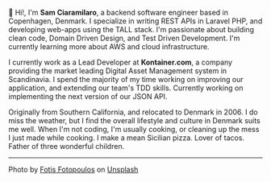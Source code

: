 👋 Hi!, I'm **Sam Ciaramilaro**, a backend software engineer based in Copenhagen, 
Denmark. I specialize in writing REST APIs in Laravel PHP, and developing web-apps using 
the TALL stack. I'm passionate about building clean code, Domain Driven 
Design, and Test Driven Development. I'm currently learning more about AWS and 
cloud infrastructure.

I currently work as a Lead Developer at **Kontainer.com**, a company providing 
the market leading Digital Asset Management system in Scandinavia. I spend the majority 
of my time working on improving our application, and extending our team's TDD 
skills. Currently working on implementing the next version of our JSON API.

Originally from Southern California, and relocated to Denmark in 2006. I do miss 
the weather, but I find the overall lifestyle and culture in Denmark suits me well. 
When I'm not coding, I'm usually cooking, or cleaning up the mess I just made while cooking. 
I make a mean Sicilian pizza. Lover of tacos. Father of three wonderful children.

<hr/>
<div class="pager caption">
    Photo by <a href="https://unsplash.com/@ffstop?utm_source=unsplash&utm_medium=referral&utm_content=creditCopyText">Fotis Fotopoulos</a> on <a href="https://unsplash.com/@ffstop?utm_source=unsplash&utm_medium=referral&utm_content=creditCopyText">Unsplash</a>
</div>
